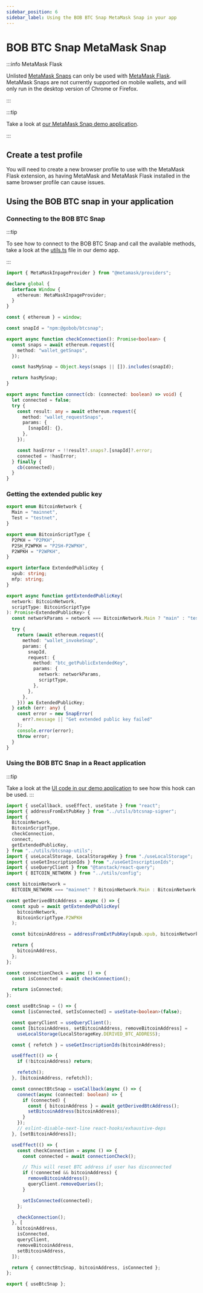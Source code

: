 ```yaml
---
sidebar_position: 6
sidebar_label: Using the BOB BTC Snap MetaMask Snap in your app
---
```


# BOB BTC Snap MetaMask Snap

:::info MetaMask Flask

Unlisted [MetaMask Snaps](https://metamask.io/snaps/) can only be used with [MetaMask Flask](https://metamask.io/flask/). MetaMask Snaps are not currently supported on mobile wallets, and will only run in the desktop version of Chrome or Firefox.

:::

:::tip

Take a look at [our MetaMask Snap demo application](../examples/metamask-ordinals/).

:::

## Create a test profile

You will need to create a new browser profile to use with the MetaMask Flask extension, as having MetaMask and MetaMask Flask installed in the same browser profile can cause issues.

## Using the BOB BTC snap in your application

### Connecting to the BOB BTC Snap

:::tip

To see how to connect to the BOB BTC Snap and call the available methods, take a look at the [utils.ts](https://github.com/bob-collective/demo-unified-assets-tracker/blob/1475ef915518d45103cd4581c3901ede216a6197/ui/src/utils/btcsnap.ts) file in our demo app.

:::

```typescript
import { MetaMaskInpageProvider } from "@metamask/providers";

declare global {
  interface Window {
    ethereum: MetaMaskInpageProvider;
  }
}

const { ethereum } = window;

const snapId = "npm:@gobob/btcsnap";

export async function checkConnection(): Promise<boolean> {
  const snaps = await ethereum.request({
    method: "wallet_getSnaps",
  });

  const hasMySnap = Object.keys(snaps || []).includes(snapId);

  return hasMySnap;
}

export async function connect(cb: (connected: boolean) => void) {
  let connected = false;
  try {
    const result: any = await ethereum.request({
      method: "wallet_requestSnaps",
      params: {
        [snapId]: {},
      },
    });

    const hasError = !!result?.snaps?.[snapId]?.error;
    connected = !hasError;
  } finally {
    cb(connected);
  }
}
```

### Getting the extended public key

```typescript
export enum BitcoinNetwork {
  Main = "mainnet",
  Test = "testnet",
}

export enum BitcoinScriptType {
  P2PKH = "P2PKH",
  P2SH_P2WPKH = "P2SH-P2WPKH",
  P2WPKH = "P2WPKH",
}

export interface ExtendedPublicKey {
  xpub: string;
  mfp: string;
}

export async function getExtendedPublicKey(
  network: BitcoinNetwork,
  scriptType: BitcoinScriptType
): Promise<ExtendedPublicKey> {
  const networkParams = network === BitcoinNetwork.Main ? "main" : "test";

  try {
    return (await ethereum.request({
      method: "wallet_invokeSnap",
      params: {
        snapId,
        request: {
          method: "btc_getPublicExtendedKey",
          params: {
            network: networkParams,
            scriptType,
          },
        },
      },
    })) as ExtendedPublicKey;
  } catch (err: any) {
    const error = new SnapError(
      err?.message || "Get extended public key failed"
    );
    console.error(error);
    throw error;
  }
}
```

### Using the BOB BTC Snap in a React application

:::tip

Take a look at the [UI code in our demo application](https://github.com/bob-collective/demo-unified-assets-tracker/tree/1475ef915518d45103cd4581c3901ede216a6197/ui) to see how this hook can be used.
:::

```typescript
import { useCallback, useEffect, useState } from "react";
import { addressFromExtPubKey } from "../utils/btcsnap-signer";
import {
  BitcoinNetwork,
  BitcoinScriptType,
  checkConnection,
  connect,
  getExtendedPublicKey,
} from "../utils/btcsnap-utils";
import { useLocalStorage, LocalStorageKey } from "./useLocalStorage";
import { useGetInscriptionIds } from "./useGetInscriptionIds";
import { useQueryClient } from "@tanstack/react-query";
import { BITCOIN_NETWORK } from "../utils/config";

const bitcoinNetwork =
  BITCOIN_NETWORK === "mainnet" ? BitcoinNetwork.Main : BitcoinNetwork.Test;

const getDerivedBtcAddress = async () => {
  const xpub = await getExtendedPublicKey(
    bitcoinNetwork,
    BitcoinScriptType.P2WPKH
  );

  const bitcoinAddress = addressFromExtPubKey(xpub.xpub, bitcoinNetwork)!;

  return {
    bitcoinAddress,
  };
};

const connectionCheck = async () => {
  const isConnected = await checkConnection();

  return isConnected;
};

const useBtcSnap = () => {
  const [isConnected, setIsConnected] = useState<boolean>(false);

  const queryClient = useQueryClient();
  const [bitcoinAddress, setBitcoinAddress, removeBitcoinAddress] =
    useLocalStorage(LocalStorageKey.DERIVED_BTC_ADDRESS);

  const { refetch } = useGetInscriptionIds(bitcoinAddress);

  useEffect(() => {
    if (!bitcoinAddress) return;

    refetch();
  }, [bitcoinAddress, refetch]);

  const connectBtcSnap = useCallback(async () => {
    connect(async (connected: boolean) => {
      if (connected) {
        const { bitcoinAddress } = await getDerivedBtcAddress();
        setBitcoinAddress(bitcoinAddress);
      }
    });
    // eslint-disable-next-line react-hooks/exhaustive-deps
  }, [setBitcoinAddress]);

  useEffect(() => {
    const checkConnection = async () => {
      const connected = await connectionCheck();

      // This will reset BTC address if user has disconnected
      if (!connected && bitcoinAddress) {
        removeBitcoinAddress();
        queryClient.removeQueries();
      }

      setIsConnected(connected);
    };

    checkConnection();
  }, [
    bitcoinAddress,
    isConnected,
    queryClient,
    removeBitcoinAddress,
    setBitcoinAddress,
  ]);

  return { connectBtcSnap, bitcoinAddress, isConnected };
};

export { useBtcSnap };
```
